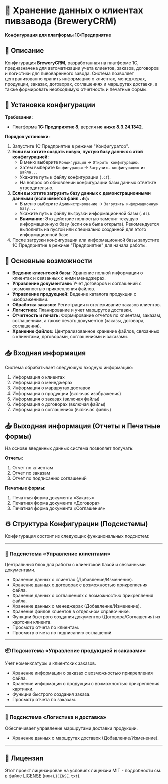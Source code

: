 # 🍺 Хранение данных о клиентах пивзавода (BreweryCRM)

**Конфигурация для платформы 1С:Предприятие**

## 📄 Описание

Конфигурация **BreweryCRM**, разработанная на платформе 1С, предназначена для автоматизации учета клиентов, заказов, договоров и логистики для пивоваренного завода. Система позволяет централизованно хранить информацию о клиентах, менеджерах, продукции, заказах, договорах, соглашениях и маршрутах доставки, а также формировать необходимую отчетность и печатные формы.

## 🚀 Установка конфигурации

**Требования:**

*   Платформа **1С:Предприятие 8**, версия **не ниже 8.3.24.1342**.

**Порядок установки:**

1.  Запустите 1С:Предприятие в режиме "Конфигуратор".
2.  **Если вы хотите создать новую, пустую базу данных с этой конфигурацией:**
    *   В меню выберите `Конфигурация` -> `Открыть конфигурацию`.
    *   Затем выберите `Конфигурация` -> `Загрузить конфигурацию из файла...`
    *   Укажите путь к файлу конфигурации (`.cf`).
    *   На вопрос об обновлении конфигурации базы данных ответьте утвердительно.
3.  **Если вы хотите загрузить базу данных с демонстрационными данными (если имеется файл `.dt`):**
    *   В меню выберите `Администрирование` -> `Загрузить информационную базу...`
    *   Укажите путь к файлу выгрузки информационной базы (`.dt`).
    *   **Внимание:** Это действие полностью заменит текущую информационную базу (если она была открыта). Рекомендуется выполнять на пустой или специально созданной для этого информационной базе.
4.  После загрузки конфигурации или информационной базы запустите 1С:Предприятие в режиме "Предприятие" для начала работы.

## 🌟 Основные возможности

*   **Ведение клиентской базы:** Хранение полной информации о клиентах и связанных с ними менеджерах.
*   **Управление документами:** Учет договоров и соглашений с возможностью прикрепления файлов.
*   **Управление продукцией:** Ведение каталога продукции с изображениями.
*   **Обработка заказов:** Регистрация и отслеживание заказов клиентов.
*   **Логистика:** Планирование и учет маршрутов доставки.
*   **Отчетность и печать:** Формирование отчетов по клиентам, заказам, соглашениям, а также печать документов (заказы, договора, соглашения).
*   **Хранение файлов:** Централизованное хранение файлов, связанных с клиентами, договорами, соглашениями и заказами.

## 📥 Входная информация

Система обрабатывает следующую входную информацию:

1.  Информация о клиентах
2.  Информация о менеджерах
3.  Информация о маршрутах доставок
4.  Информация о продукции (включая изображения)
5.  Информация о заказах (включая файлы)
6.  Информация о договорах (включая файлы)
7.  Информация о соглашениях (включая файлы)

## 📤 Выходная информация (Отчеты и Печатные формы)

На основе введенных данных система позволяет получать:

**Отчеты:**

1.  Отчет по клиентам
2.  Отчет по заказам
3.  Отчет по подписанию соглашений

**Печатные формы:**

1.  Печатная форма документа «Заказы»
2.  Печатная форма документа «Договора»
3.  Печатная форма документа «Соглашения»

## ⚙️ Структура Конфигурации (Подсистемы)

Конфигурация состоит из следующих функциональных подсистем:

---

### 👥 **Подсистема «Управление клиентами»**

Центральный блок для работы с клиентской базой и связанными документами.

*   Хранение данных о клиентах (Добавление/Изменение).
*   Хранение данных о договорах с возможностью прикрепления файла.
*   Хранение данных о соглашениях с возможностью прикрепления файла.
*   Хранение данных о менеджерах (Добавление/Изменение).
*   Хранение файлов клиентов в отдельном справочнике.
*   Функции быстрого создания документов (Договора/Соглашения) из карточки клиента.
*   Просмотр отчета по клиентам.
*   Просмотр отчета по подписанию соглашений.

---

### 📦 **Подсистема «Управление продукцией и заказами»**

Учет номенклатуры и клиентских заказов.

*   Хранение информации о заказах с возможностью прикрепления файла.
*   Хранение информации о продукции с возможностью прикрепления картинки.
*   Функции быстрого создания заказа.
*   Просмотр отчета по заказам.

---

### 🚚 **Подсистема «Логистика и доставка»**

Обеспечивает управление маршрутами доставки продукции.

*   Хранение данных о маршрутах доставок (Добавление/Изменение).

---

## 📄 Лицензия

Этот проект лицензирован на условиях лицензии MIT - подробности см. в файле [LICENSE](LICENSE) (или `LICENSE.txt`).
